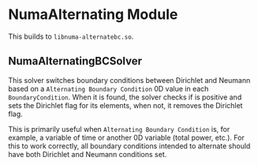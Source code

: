 # NumaAlternating Module

This builds to `libnuma-alternatebc.so`.

## NumaAlternatingBCSolver

This solver switches boundary conditions between Dirichlet and Neumann based on
a `Alternating Boundary Condition` 0D value in each `BoundaryCondition`. When it is found, the
solver checks if is positive and sets the Dirichlet flag for its elements, when
not, it removes the Dirichlet flag.

This is primarily useful when `Alternating Boundary Condition` is, for example, a variable of
time or another 0D variable (total power, etc.). For this to work correctly, all
boundary conditions intended to alternate should have both Dirichlet and Neumann
conditions set.
